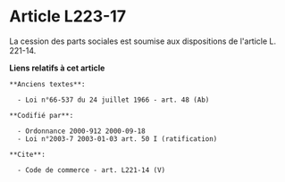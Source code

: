 # Article L223-17

La cession des parts sociales est soumise aux dispositions de l'article L. 221-14.

**Liens relatifs à cet article**

	**Anciens textes**:

	  - Loi n°66-537 du 24 juillet 1966 - art. 48 (Ab)

	**Codifié par**:

	  - Ordonnance 2000-912 2000-09-18
	  - Loi n°2003-7 2003-01-03 art. 50 I (ratification)

	**Cite**:

	  - Code de commerce - art. L221-14 (V)
